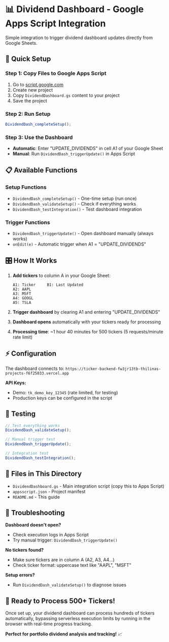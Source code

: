 # 📊 Dividend Dashboard - Google Apps Script Integration

Simple integration to trigger dividend dashboard updates directly from Google Sheets.

## 🚀 Quick Setup

### Step 1: Copy Files to Google Apps Script
1. Go to [script.google.com](https://script.google.com)
2. Create new project
3. Copy `DividendDashboard.gs` content to your project
4. Save the project

### Step 2: Run Setup
```javascript
DividendDash_completeSetup();
```

### Step 3: Use the Dashboard
- **Automatic**: Enter "UPDATE_DIVIDENDS" in cell A1 of your Google Sheet
- **Manual**: Run `DividendDash_triggerUpdate()` in Apps Script

## 📋 Available Functions

### Setup Functions
- `DividendDash_completeSetup()` - One-time setup (run once)
- `DividendDash_validateSetup()` - Check if everything works
- `DividendDash_testIntegration()` - Test dashboard integration

### Trigger Functions
- `DividendDash_triggerUpdate()` - Open dashboard manually (always works)
- `onEdit(e)` - Automatic trigger when A1 = "UPDATE_DIVIDENDS"

## 🎛️ How It Works

1. **Add tickers** to column A in your Google Sheet:
   ```
   A1: Ticker     B1: Last Updated
   A2: AAPL
   A3: MSFT
   A4: GOOGL
   A5: TSLA
   ```

2. **Trigger dashboard** by clearing A1 and entering "UPDATE_DIVIDENDS"

3. **Dashboard opens** automatically with your tickers ready for processing

4. **Processing time**: ~1 hour 40 minutes for 500 tickers (5 requests/minute rate limit)

## ⚡ Configuration

The dashboard connects to: `https://ticker-backend-fw3jr13tb-thilinas-projects-f6f25033.vercel.app`

**API Keys:**
- Demo: `tk_demo_key_12345` (rate limited, for testing)
- Production keys can be configured in the script

## 🧪 Testing

```javascript
// Test everything works
DividendDash_validateSetup();

// Manual trigger test  
DividendDash_triggerUpdate();

// Integration test
DividendDash_testIntegration();
```

## 📁 Files in This Directory

- `DividendDashboard.gs` - Main integration script (copy this to Apps Script)
- `appsscript.json` - Project manifest
- `README.md` - This guide

## 🎯 Troubleshooting

**Dashboard doesn't open?**
- Check execution logs in Apps Script
- Try manual trigger: `DividendDash_triggerUpdate()`

**No tickers found?**
- Make sure tickers are in column A (A2, A3, A4...)
- Check ticker format: uppercase text like "AAPL", "MSFT"

**Setup errors?**
- Run `DividendDash_validateSetup()` to diagnose issues

## 🚀 Ready to Process 500+ Tickers!

Once set up, your dividend dashboard can process hundreds of tickers automatically, bypassing serverless execution limits by running in the browser with real-time progress tracking.

**Perfect for portfolio dividend analysis and tracking!** 📈